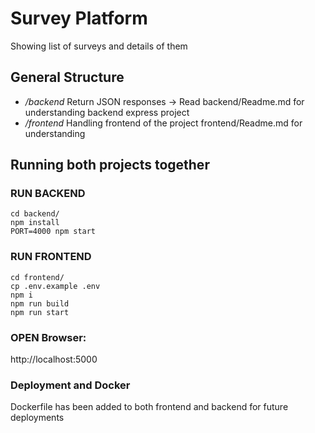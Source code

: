 # Survey Platform

Showing list of surveys and details of them


## General Structure
 - */backend*
    Return JSON responses -> Read backend/Readme.md for understanding backend express project
 - */frontend*
    Handling frontend of the project
    frontend/Readme.md for understanding 


## Running both projects together


### RUN BACKEND
```
cd backend/
npm install
PORT=4000 npm start
```


### RUN FRONTEND
```
cd frontend/
cp .env.example .env
npm i
npm run build
npm run start
```

### OPEN Browser:
http://localhost:5000



### Deployment and Docker
Dockerfile has been added to both frontend and backend for future deployments